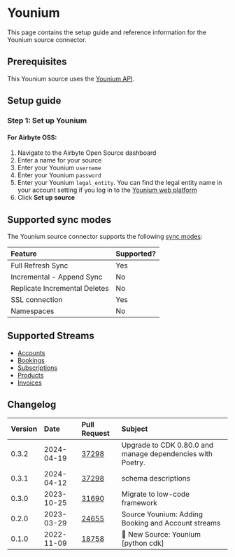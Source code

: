 # Younium

This page contains the setup guide and reference information for the Younium source connector.

## Prerequisites

This Younium source uses the [Younium API](https://developer.younium.com/).

## Setup guide

### Step 1: Set up Younium

#### For Airbyte OSS:

1. Navigate to the Airbyte Open Source dashboard
2. Enter a name for your source
3. Enter your Younium `username`
4. Enter your Younium `password`
5. Enter your Younium `legal_entity`. You can find the legal entity name in your account setting if you log in to the [Younium web platform](https://app.younium.com/)
6. Click **Set up source**

## Supported sync modes

The Younium source connector supports the following [sync modes](https://docs.airbyte.com/cloud/core-concepts#connection-sync-modes):

| Feature                       | Supported? |
| :---------------------------- | :--------- |
| Full Refresh Sync             | Yes        |
| Incremental - Append Sync     | No         |
| Replicate Incremental Deletes | No         |
| SSL connection                | Yes        |
| Namespaces                    | No         |

## Supported Streams

- [Accounts](https://developer.younium.com/api-details#api=Production_API2-0&operation=Get-Accounts)
- [Bookings](https://developer.younium.com/api-details#api=Production_API2-0&operation=Get-Bookings)
- [Subscriptions](https://developer.younium.com/api-details#api=Production_API2-0&operation=Get-Subscriptions)
- [Products](https://developer.younium.com/api-details#api=Production_API2-0&operation=Get-Products)
- [Invoices](https://developer.younium.com/api-details#api=Production_API2-0&operation=Get-Invoices)

## Changelog

| Version | Date       | Pull Request                                             | Subject                                            |
| :------ | :--------- | :------------------------------------------------------- |:---------------------------------------------------|
| 0.3.2 | 2024-04-19 | [37298](https://github.com/airbytehq/airbyte/pull/37298) | Upgrade to CDK 0.80.0 and manage dependencies with Poetry. |
| 0.3.1 | 2024-04-12 | [37298](https://github.com/airbytehq/airbyte/pull/37298) | schema descriptions |
| 0.3.0 | 2023-10-25 | [31690](https://github.com/airbytehq/airbyte/pull/31690) | Migrate to low-code framework |
| 0.2.0 | 2023-03-29 | [24655](https://github.com/airbytehq/airbyte/pull/24655) | Source Younium: Adding Booking and Account streams |
| 0.1.0 | 2022-11-09 | [18758](https://github.com/airbytehq/airbyte/pull/18758) | 🎉 New Source: Younium [python cdk] |
